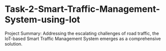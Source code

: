 # Task-2-Smart-Traffic-Management-System-using-lot
Project Summary: Addressing the escalating challenges of road traffic, the IoT-based Smart Traffic Management System emerges as a comprehensive solution.

